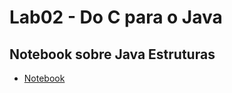 # Lab02 - Do C para o Java

## Notebook sobre Java Estruturas

* [Notebook](notebook/lab02-java-estruturas-ra231702)